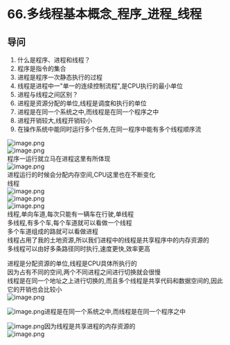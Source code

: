 # 66.多线程基本概念_程序_进程_线程

<a name="IYjAs"></a>
## 导问
1. 什么是程序、进程和线程？
  1. 程序是指令的集合
  1. 进程是程序一次静态执行的过程
  1. 线程是进程中一"单一的连续控制流程",是CPU执行的最小单位
2. 进程与线程之间区别？
  1. 进程是资源分配的单位,线程是调度和执行的单位
  1. 进程是在同一个系统之中,而线程是在同一个程序之中
  1. 进程开销较大,线程开销较小
  1. 在操作系统中能同时运行多个任务,在同一程序中能有多个线程顺序流

![image.png](https://cdn.nlark.com/yuque/0/2019/png/349894/1560155284739-d66064f1-ba35-48cc-8c72-b43d67d393f9.png#align=left&display=inline&height=104&name=image.png&originHeight=208&originWidth=705&size=145697&status=done&width=352.5)<br />![image.png](https://cdn.nlark.com/yuque/0/2019/png/349894/1560155397854-06d50289-8b15-41a2-9bed-aed07d0e25ff.png#align=left&display=inline&height=21&name=image.png&originHeight=42&originWidth=461&size=25245&status=done&width=230.5)<br />程序一运行就立马在进程这里有所体现<br />![image.png](https://cdn.nlark.com/yuque/0/2019/png/349894/1560155345388-f248a9b3-9e36-4474-a9d5-5928ffed2686.png#align=left&display=inline&height=353&name=image.png&originHeight=705&originWidth=885&size=466520&status=done&width=442.5)<br />进程运行的时候会分配内存空间,CPU这里也在不断变化<br />线程<br />![image.png](https://cdn.nlark.com/yuque/0/2019/png/349894/1560155422592-3b75ef18-558a-47ef-b963-142c8d2b0f7c.png#align=left&display=inline&height=105&name=image.png&originHeight=209&originWidth=755&size=151785&status=done&width=377.5)<br />![image.png](https://cdn.nlark.com/yuque/0/2019/png/349894/1560155447026-66a634bb-6200-4274-a83e-82d7b553a230.png#align=left&display=inline&height=101&name=image.png&originHeight=202&originWidth=749&size=144547&status=done&width=374.5)<br />![image.png](https://cdn.nlark.com/yuque/0/2019/png/349894/1560155475524-6cf65306-98d1-4ec6-973e-7bf919d76266.png#align=left&display=inline&height=81&name=image.png&originHeight=161&originWidth=752&size=102513&status=done&width=376)<br />线程,单向车道,每次只能有一辆车在行驶,单线程<br />多线程,有多个车,每个车道就可以看做一个线程<br />多个车道组成的路就可以看做进程<br />线程占用了我的土地资源,所以我们进程中的线程是共享程序中的内存资源的<br />多线程可以由好多条路径同时执行,速度更快,效率更高

进程是分配资源的单位,线程是CPU具体所执行的<br />因为占有不同的空间,两个不同进程之间进行切换就会很慢<br />线程是在同一个地址之上进行切换的,而且多个线程是共享代码和数据空间的,因此它的开销也会比较小<br />![image.png](https://cdn.nlark.com/yuque/0/2019/png/349894/1560156022371-47a4cb5d-62a3-48cf-b498-30b2a4485fed.png#align=left&display=inline&height=314&name=image.png&originHeight=627&originWidth=751&size=273854&status=done&width=375.5)

![image.png](https://cdn.nlark.com/yuque/0/2019/png/349894/1560156050849-e152401a-adef-4b5b-a91e-cf6c67916c6e.png#align=left&display=inline&height=110&name=image.png&originHeight=220&originWidth=749&size=80739&status=done&width=374.5)进程是在同一个系统之中,而线程是在同一个程序之中

![image.png](https://cdn.nlark.com/yuque/0/2019/png/349894/1560156096258-3591b4be-2688-41d5-bc05-e7d8a2ef3705.png#align=left&display=inline&height=169&name=image.png&originHeight=337&originWidth=766&size=148906&status=done&width=383)因为线程是共享进程的内存资源的<br />![image.png](https://cdn.nlark.com/yuque/0/2019/png/349894/1560156164731-f01f2512-ca9e-4a2b-abd3-d929c6369bee.png#align=left&display=inline&height=122&name=image.png&originHeight=243&originWidth=753&size=94360&status=done&width=376.5)
